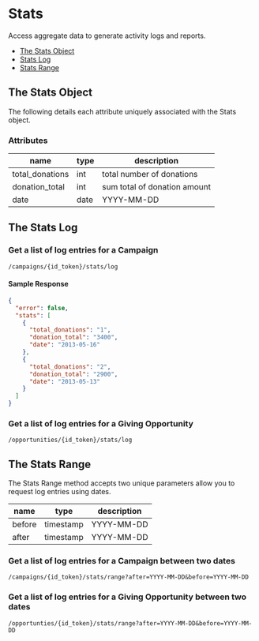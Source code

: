 # Stats

Access aggregate data to generate activity logs and reports.

- [The Stats Object](#the-stats-object)
- [Stats Log](#stats-log)
- [Stats Range](#stats-range)

## The Stats Object

The following details each attribute uniquely associated with the Stats object.

### Attributes

name | type | description
------- | ----- | ------------
total_donations | int | total number of donations
donation_total | int | sum total of donation amount
date | date | YYYY-MM-DD


## The Stats Log

### Get a list of log entries for a Campaign

	/campaigns/{id_token}/stats/log

#### Sample Response

```json
{
  "error": false,
  "stats": [
    {
      "total_donations": "1",
      "donation_total": "3400",
      "date": "2013-05-16"
    },
    {
      "total_donations": "2",
      "donation_total": "2900",
      "date": "2013-05-13"
    }
  ]
}
```
### Get a list of log entries for a Giving Opportunity

	/opportunities/{id_token}/stats/log

## The Stats Range

The Stats Range method accepts two unique parameters allow you to request log entries using dates.

name | type | description
------- | ----- | ------------
before | timestamp | YYYY-MM-DD
after | timestamp | YYYY-MM-DD

### Get a list of log entries for a Campaign between two dates

	/campaigns/{id_token}/stats/range?after=YYYY-MM-DD&before=YYYY-MM-DD

### Get a list of log entries for a Giving Opportunity between two dates

	/opportunties/{id_token}/stats/range?after=YYYY-MM-DD&before=YYYY-MM-DD
